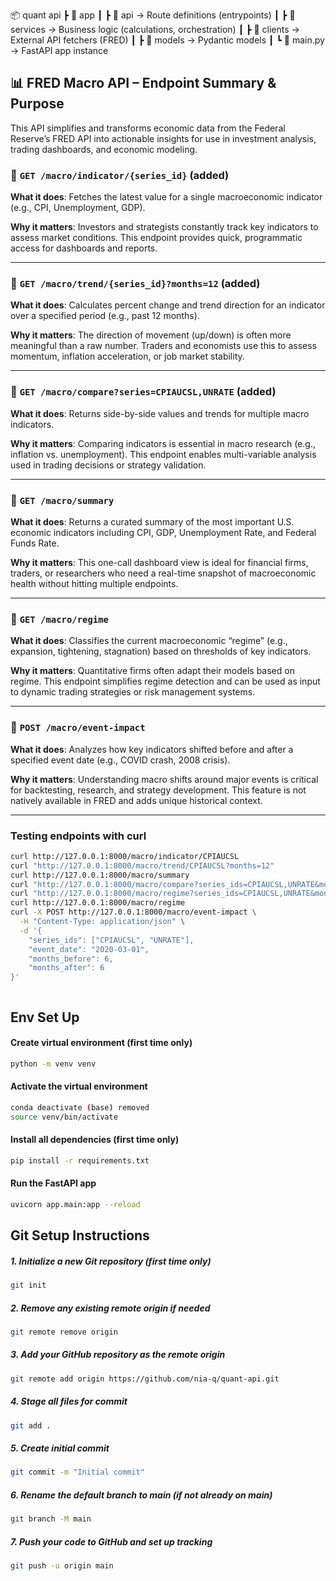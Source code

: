 

📦 quant api
 ┣ 📂 app
 ┃ ┣ 📂 api           → Route definitions (entrypoints)
 ┃ ┣ 📂 services      → Business logic (calculations, orchestration)
 ┃ ┣ 📂 clients       → External API fetchers (FRED)
 ┃ ┣ 📂 models        → Pydantic models
 ┃ ┗ 📜 main.py       → FastAPI app instance



## 📊 FRED Macro API – Endpoint Summary & Purpose

This API simplifies and transforms economic data from the Federal Reserve’s FRED API into actionable insights for use in investment analysis, trading dashboards, and economic modeling.



### 🔹 `GET /macro/indicator/{series_id}` (added)

**What it does**:
Fetches the latest value for a single macroeconomic indicator (e.g., CPI, Unemployment, GDP).

**Why it matters**:
Investors and strategists constantly track key indicators to assess market conditions. This endpoint provides quick, programmatic access for dashboards and reports.

---

### 🔹 `GET /macro/trend/{series_id}?months=12` (added)

**What it does**:
Calculates percent change and trend direction for an indicator over a specified period (e.g., past 12 months).

**Why it matters**:
The direction of movement (up/down) is often more meaningful than a raw number. Traders and economists use this to assess momentum, inflation acceleration, or job market stability.

---

### 🔹 `GET /macro/compare?series=CPIAUCSL,UNRATE` (added)

**What it does**:
Returns side-by-side values and trends for multiple macro indicators.

**Why it matters**:
Comparing indicators is essential in macro research (e.g., inflation vs. unemployment). This endpoint enables multi-variable analysis used in trading decisions or strategy validation.

---

### 🔹 `GET /macro/summary`

**What it does**:
Returns a curated summary of the most important U.S. economic indicators including CPI, GDP, Unemployment Rate, and Federal Funds Rate.

**Why it matters**:
This one-call dashboard view is ideal for financial firms, traders, or researchers who need a real-time snapshot of macroeconomic health without hitting multiple endpoints.

---

### 🔹 `GET /macro/regime`

**What it does**:
Classifies the current macroeconomic “regime” (e.g., expansion, tightening, stagnation) based on thresholds of key indicators.

**Why it matters**:
Quantitative firms often adapt their models based on regime. This endpoint simplifies regime detection and can be used as input to dynamic trading strategies or risk management systems.

---

### 🔹 `POST /macro/event-impact`

**What it does**:
Analyzes how key indicators shifted before and after a specified event date (e.g., COVID crash, 2008 crisis).

**Why it matters**:
Understanding macro shifts around major events is critical for backtesting, research, and strategy development. This feature is not natively available in FRED and adds unique historical context.

---



### Testing endpoints with curl
```bash
curl http://127.0.0.1:8000/macro/indicator/CPIAUCSL
curl "http://127.0.0.1:8000/macro/trend/CPIAUCSL?months=12"
curl http://127.0.0.1:8000/macro/summary
curl "http://127.0.0.1:8000/macro/compare?series_ids=CPIAUCSL,UNRATE&months=12"
curl "http://127.0.0.1:8000/macro/regime?series_ids=CPIAUCSL,UNRATE&months=12"
curl http://127.0.0.1:8000/macro/regime
curl -X POST http://127.0.0.1:8000/macro/event-impact \
  -H "Content-Type: application/json" \
  -d '{
    "series_ids": ["CPIAUCSL", "UNRATE"],
    "event_date": "2020-03-01",
    "months_before": 6,
    "months_after": 6
}'



```


## Env Set Up

#### Create virtual environment (first time only)
```bash
python -m venv venv
```

#### Activate the virtual environment
```bash
conda deactivate (base) removed
source venv/bin/activate
```

#### Install all dependencies (first time only)
```bash
pip install -r requirements.txt
```

#### Run the FastAPI app
```bash
uvicorn app.main:app --reload
```


## Git Setup Instructions

##### 1. Initialize a new Git repository (first time only)
```bash
git init
```

##### 2. Remove any existing remote origin if needed
```bash
git remote remove origin
```

##### 3. Add your GitHub repository as the remote origin
```bash
git remote add origin https://github.com/nia-q/quant-api.git
```

##### 4. Stage all files for commit
```bash
git add .
```

##### 5. Create initial commit
```bash
git commit -m "Initial commit"
```

##### 6. Rename the default branch to main (if not already on main)
```bash
git branch -M main
```

##### 7. Push your code to GitHub and set up tracking
```bash
git push -u origin main
```